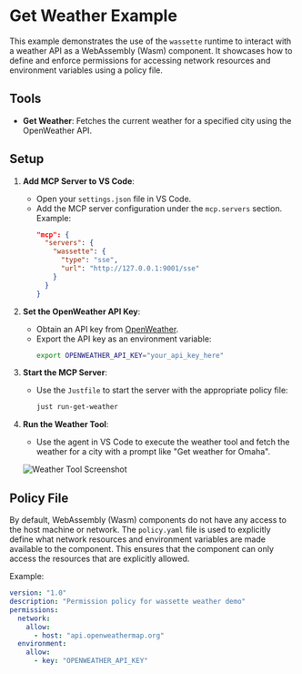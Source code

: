 # Get Weather Example

This example demonstrates the use of the `wassette` runtime to interact with a weather API as a WebAssembly (Wasm) component. It showcases how to define and enforce permissions for accessing network resources and environment variables using a policy file.

## Tools

- **Get Weather**: Fetches the current weather for a specified city using the OpenWeather API.

## Setup

1. **Add MCP Server to VS Code**:

   - Open your `settings.json` file in VS Code.
   - Add the MCP server configuration under the `mcp.servers` section. Example:
     ```json
     "mcp": {
       "servers": {
         "wassette": {
           "type": "sse",
           "url": "http://127.0.0.1:9001/sse"
         }
       }
     }
     ```

2. **Set the OpenWeather API Key**:

   - Obtain an API key from [OpenWeather](https://openweathermap.org/api).
   - Export the API key as an environment variable:
     ```bash
     export OPENWEATHER_API_KEY="your_api_key_here"
     ```

3. **Start the MCP Server**:

   - Use the `Justfile` to start the server with the appropriate policy file:
     ```bash
     just run-get-weather
     ```

4. **Run the Weather Tool**:

   - Use the agent in VS Code to execute the weather tool and fetch the weather for a city with a prompt like "Get weather for Omaha".

   ![Weather Tool Screenshot](get-weather.png)

## Policy File

By default, WebAssembly (Wasm) components do not have any access to the host machine or network. The `policy.yaml` file is used to explicitly define what network resources and environment variables are made available to the component. This ensures that the component can only access the resources that are explicitly allowed.

Example:

```yaml
version: "1.0"
description: "Permission policy for wassette weather demo"
permissions:
  network:
    allow:
      - host: "api.openweathermap.org"
  environment:
    allow:
      - key: "OPENWEATHER_API_KEY"
```
